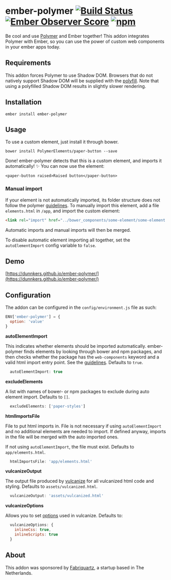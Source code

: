 # ember-polymer [![Build Status](https://travis-ci.org/dunnkers/ember-polymer.svg?branch=master)](https://travis-ci.org/dunnkers/ember-polymer) [![Ember Observer Score](https://emberobserver.com/badges/ember-polymer.svg)](https://emberobserver.com/addons/ember-polymer) [![npm](https://img.shields.io/npm/v/ember-polymer.svg)](https://www.npmjs.com/package/ember-polymer)

Be cool and use [Polymer](https://www.polymer-project.org/1.0/) and Ember together! This addon integrates Polymer with Ember, so you can use the power of custom web components in your ember apps today.

## Requirements

This addon forces Polymer to use Shadow DOM. Browsers that do not natively support Shadow DOM will be supplied with the [polyfill](https://github.com/webcomponents/webcomponentsjs). Note that using a polyfilled Shadow DOM results in slightly slower rendering.

## Installation

`ember install ember-polymer`

## Usage

To use a custom element, just install it through bower.

`bower install PolymerElements/paper-button --save`

Done! ember-polymer detects that this is a custom element, and imports it automatically! ✨ You can now use the element:

`<paper-button raised>Raised button</paper-button>`

### Manual import

If your element is not automatically imported, its folder structure does not follow the polymer [guidelines](https://www.polymer-project.org/1.0/docs/tools/documentation#add-a-documentation-page-for-an-element-repo). To manually import this element, add a file `elements.html` in `/app`, and import the custom element:

```html
<link rel="import" href="../bower_components/some-element/some-element.html">
```

Automatic imports and manual imports will then be merged.

To disable automatic element importing all together, set the `autoElementImport` config variable to `false`.

## Demo

[https://dunnkers.github.io/ember-polymer/](https://dunnkers.github.io/ember-polymer/)

## Configuration

The addon can be configured in the `config/environment.js` file as such:

```js
ENV['ember-polymer'] = {
  option: 'value'
}
```

**autoElementImport**

This indicates whether elements should be imported automatically. ember-polymer finds elements  by looking through bower and npm packages, and then checks whether the package has the `web-components` keyword and a valid html import entry point. See the [guidelines](https://www.polymer-project.org/1.0/docs/tools/documentation#add-a-documentation-page-for-an-element-repo). Defaults to `true`.

```js
  autoElementImport: true
```

**excludeElements**

A list with names of bower- or npm packages to exclude during auto element import. Defaults to `[]`.

```js
  excludeElements: ['paper-styles']
```

**htmlImportsFile**

File to put html imports in. File is not necessary if using `autoElementImport` and no additional elements are needed to import. If defined anyway, imports in the file will be merged with the auto imported ones.

If not using `autoElementImport`, the file must exist. Defaults to `app/elements.html`.

```js
  htmlImportsFile: 'app/elements.html'
```

**vulcanizeOutput**

The output file produced by [vulcanize](https://github.com/Polymer/vulcanize) for all vulcanized html code and styling. Defaults to `assets/vulcanized.html`.

```js
  vulcanizeOutput: 'assets/vulcanized.html'
```

**vulcanizeOptions**

Allows you to set
[options](https://github.com/Polymer/vulcanize#using-vulcanize-programmatically)
used in vulcanize. Defaults to:

```js
  vulcanizeOptions: {
    inlineCss: true,
    inlineScripts: true
  }
```

## About

This addon was sponsored by [Fabriquartz](http://www.fabriquartz.com/), a startup based in The Netherlands.
